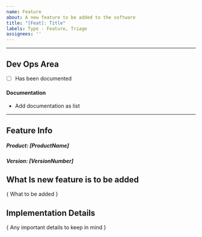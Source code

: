 ```yaml
---
name: Feature
about: A new feature to be added to the software
title: "[Feat]: Title"
labels: Type - Feature, Triage
assignees: ''
---
```

---
## Dev Ops Area
<!--- This area is for Dev Ops to add tasks --->

- [ ] Has been documented

#### Documentation
 - Add documentation as list

---
<!---  
############### - FORM USAGE - #####################
To fill out this form properly.

  1. Fill out the information below by replacing as following

    i. [ XXX ] replace with a single line of text
    ii. { XXX } replace with multiline text

-- Suggestions can sometimes found in comments below input. Use them!

Notes:
    - If you pick something that doesn't fit the format the auto labeling will not happen
    - It can take a short while after submission for it to happen
    - It is case-insensitive
    - Updating the description will update the labels as well
--->
## Feature Info

##### Product: [ProductName]

<!-- POMA | POH | POM | Gateway | Connecting Shop | Connecting Prodrisk | Connecting Spotbid -->

##### Version: [VersionNumber]

<!-- vX.X.X | Develop -->

## What Is new feature is to be added

{ What to be added }

## Implementation Details

{ Any important details to keep in mind }